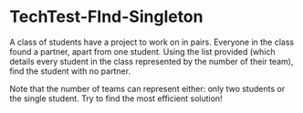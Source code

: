 # TechTest-FInd-Singleton

A class of students have a project to work on in pairs. Everyone in the class found a partner, apart from one student.
Using the list provided (which details every student in the class represented by the number of their team), find the student with no partner.

Note that the number of teams can represent either: only two students or the single student.
Try to find the most efficient solution!
